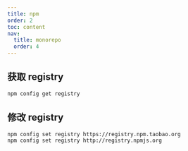 ```yaml
---
title: npm
order: 2
toc: content
nav:
  title: monorepo
  order: 4
---
```


## 获取 registry

```bash
npm config get registry
```

## 修改 registry

```bash
npm config set registry https://registry.npm.taobao.org
npm config set registry http://registry.npmjs.org
```
